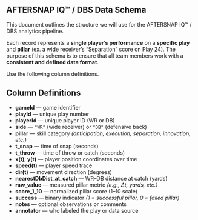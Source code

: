 ## AFTERSNAP IQ™ / DBS Data Schema  

This document outlines the structure we will use for the AFTERSNAP IQ™ / DBS analytics pipeline.  

Each record represents a **single player’s performance** on a **specific play** and **pillar** (ex. a wide receiver’s “Separation” score on Play 24).
The purpose of this schema is to ensure that all team members work with a **consistent and defined data format**. 

Use the following column definitions.
## Column Definitions

- **gameId** — game identifier  
- **playId** — unique play number  
- **playerId** — unique player ID (WR or DB)  
- **side** — `"WR"` (wide receiver) or `"DB"` (defensive back)  
- **pillar** — skill category *(anticipation, execution, separation, innovation, etc.)* 
- **t_snap** — time of snap (seconds)  
- **t_throw** — time of throw or catch (seconds)  
- **x(t), y(t)** — player position coordinates over time  
- **speed(t)** — player speed trace  
- **dir(t)** — movement direction (degrees)  
- **nearestDbDist_at_catch** — WR–DB distance at catch (yards)  
- **raw_value** — measured pillar metric *(e.g., Δt, yards, etc.)*  
- **score_1_10** — normalized pillar score (1–10 scale)  
- **success** — binary indicator *(1 = successful pillar, 0 = failed pillar)*  
- **notes** — optional observations or comments  
- **annotator** — who labeled the play or data source  
